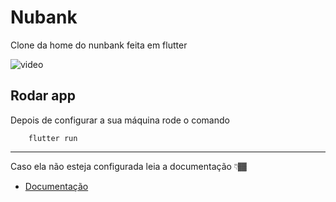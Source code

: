 # Nubank

Clone da home do nunbank feita em flutter

![video](https://github.com/marina-santana/nubank-home/blob/master/video.gif "Nubank Home")

## Rodar app

Depois de configurar a sua máquina rode o comando 

```
    flutter run
```

---

Caso ela não esteja configurada leia a documentação 👇🏾

- [Documentação](https://flutter.dev/docs)

